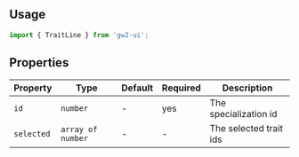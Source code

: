 ## Usage

```js
import { TraitLine } from 'gw2-ui';
```

## Properties

| Property   | Type              | Default | Required | Description            |
| ---------- | ----------------- | ------- | -------- | ---------------------- |
| `id`       | `number`          | -       | yes      | The specialization id  |
| `selected` | `array of number` | -       | -        | The selected trait ids |
